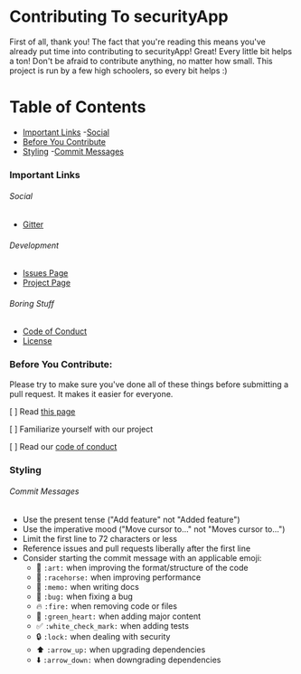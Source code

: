 # Contributing To securityApp

First of all, thank you! The fact that you're reading this means you've already put time into contributing to securityApp! Great! Every little bit helps a ton! Don't be afraid to contribute anything, no matter how small. This project is run by a few high schoolers, so every bit helps :)

# Table of Contents

- [Important Links](#important-links)
  -[Social](#social)
- [Before You Contribute](#before-you-contribute)
- [Styling](#styling)
  -[Commit Messages](#commit-messages)

### Important Links
###### Social
- [Gitter](https://gitter.im/BSsecurityApp/Lobby?utm_source=badge&utm_medium=badge&utm_campaign=pr-badge&utm_content=badge)
###### Development
- [Issues Page](https://github.com/PrototypeXenon/securityApp/issues)
- [Project Page](https://github.com/PrototypeXenon/securityApp/projects/1) 
###### Boring Stuff
- [Code of Conduct](https://github.com/PrototypeXenon/securityApp/blob/master/CODE_OF_CONDUCT.md)
- [License](https://github.com/PrototypeXenon/securityApp/blob/master/LICENSE)

### Before You Contribute:

Please try to make sure you've done all of these things before submitting a pull request. It makes it easier for everyone.

[ ] Read [this page](https://opensource.guide/how-to-contribute/) 

[ ] Familiarize yourself with our project 

[ ] Read our [code of conduct](https://github.com/PrototypeXenon/securityApp/blob/master/CODE_OF_CONDUCT.md)

### Styling
  ###### Commit Messages
  
  * Use the present tense ("Add feature" not "Added feature")
  * Use the imperative mood ("Move cursor to..." not "Moves cursor to...")
  * Limit the first line to 72 characters or less
  * Reference issues and pull requests liberally after the first line
  * Consider starting the commit message with an applicable emoji:
    * :art: `:art:` when improving the format/structure of the code
    * :racehorse: `:racehorse:` when improving performance
    * :memo: `:memo:` when writing docs
    * :bug: `:bug:` when fixing a bug
    * :fire: `:fire:` when removing code or files
    * :green_heart: `:green_heart:` when adding major content
    * :white_check_mark: `:white_check_mark:` when adding tests
    * :lock: `:lock:` when dealing with security
    * :arrow_up: `:arrow_up:` when upgrading dependencies
    * :arrow_down: `:arrow_down:` when downgrading dependencies

